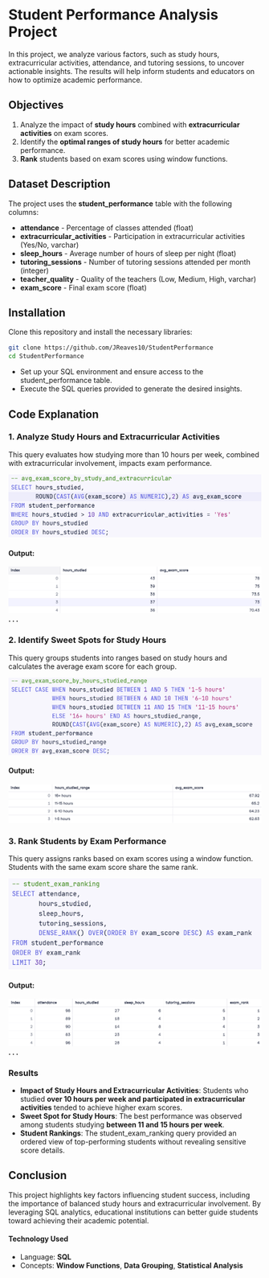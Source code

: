 # Student Performance Analysis Project
In this project, we analyze various factors, such as study hours, extracurricular activities, attendance, and tutoring sessions, to uncover actionable insights. The results will help inform students and educators on how to optimize academic performance.

## Objectives
1. Analyze the impact of **study hours** combined with **extracurricular activities** on exam scores.
2. Identify the **optimal ranges of study hours** for better academic performance.
3. **Rank** students based on exam scores using window functions.

## Dataset Description
The project uses the **student_performance** table with the following columns:
- **attendance** - Percentage of classes attended (float)
- **extracurricular_activities** - Participation in extracurricular activities (Yes/No, varchar)
- **sleep_hours** - Average number of hours of sleep per night (float)
- **tutoring_sessions** - Number of tutoring sessions attended per month (integer)
- **teacher_quality** - Quality of the teachers (Low, Medium, High, varchar)
- **exam_score** - Final exam score (float)

## Installation
Clone this repository and install the necessary libraries:
```bash
git clone https://github.com/JReaves10/StudentPerformance
cd StudentPerformance
```
- Set up your SQL environment and ensure access to the student_performance table.
- Execute the SQL queries provided to generate the desired insights.

## Code Explanation
### 1. Analyze Study Hours and Extracurricular Activities
This query evaluates how studying more than 10 hours per week, combined with extracurricular involvement, impacts exam performance.

![](first.png)

#### Output:

![](first1.png)
**. . .**

### 2. Identify Sweet Spots for Study Hours
This query groups students into ranges based on study hours and calculates the average exam score for each group.

![](second.png)

#### Output:

![](second2.png)

### 3. Rank Students by Exam Performance
This query assigns ranks based on exam scores using a window function. Students with the same exam score share the same rank.

![](third.png)

#### Output:

![](third3.png)
**. . .**
 
### Results
- **Impact of Study Hours and Extracurricular Activities**: Students who studied **over 10 hours per week and participated in extracurricular activities** tended to achieve higher exam scores.
- **Sweet Spot for Study Hours**: The best performance was observed among students studying **between 11 and 15 hours per week**.
- **Student Rankings**: The student_exam_ranking query provided an ordered view of top-performing students without revealing sensitive score details.

## Conclusion
This project highlights key factors influencing student success, including the importance of balanced study hours and extracurricular involvement. By leveraging SQL analytics, educational institutions can better guide students toward achieving their academic potential.

#### Technology Used
- Language: **SQL**
- Concepts: **Window Functions**, **Data Grouping**, **Statistical Analysis**
